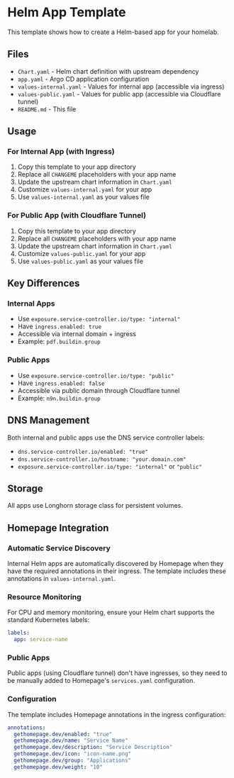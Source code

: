 # Helm App Template

This template shows how to create a Helm-based app for your homelab.

## Files

- `Chart.yaml` - Helm chart definition with upstream dependency
- `app.yaml` - Argo CD application configuration
- `values-internal.yaml` - Values for internal app (accessible via ingress)
- `values-public.yaml` - Values for public app (accessible via Cloudflare tunnel)
- `README.md` - This file

## Usage

### For Internal App (with Ingress)

1. Copy this template to your app directory
2. Replace all `CHANGEME` placeholders with your app name
3. Update the upstream chart information in `Chart.yaml`
4. Customize `values-internal.yaml` for your app
5. Use `values-internal.yaml` as your values file

### For Public App (with Cloudflare Tunnel)

1. Copy this template to your app directory
2. Replace all `CHANGEME` placeholders with your app name
3. Update the upstream chart information in `Chart.yaml`
4. Customize `values-public.yaml` for your app
5. Use `values-public.yaml` as your values file

## Key Differences

### Internal Apps
- Use `exposure.service-controller.io/type: "internal"`
- Have `ingress.enabled: true`
- Accessible via internal domain + ingress
- Example: `pdf.buildin.group`

### Public Apps
- Use `exposure.service-controller.io/type: "public"`
- Have `ingress.enabled: false`
- Accessible via public domain through Cloudflare tunnel
- Example: `n9n.buildin.group`

## DNS Management

Both internal and public apps use the DNS service controller labels:
- `dns.service-controller.io/enabled: "true"`
- `dns.service-controller.io/hostname: "your.domain.com"`
- `exposure.service-controller.io/type: "internal"` or `"public"`

## Storage

All apps use Longhorn storage class for persistent volumes.

## Homepage Integration

### Automatic Service Discovery

Internal Helm apps are automatically discovered by Homepage when they have the required annotations in their ingress. The template includes these annotations in `values-internal.yaml`.

### Resource Monitoring

For CPU and memory monitoring, ensure your Helm chart supports the standard Kubernetes labels:

```yaml
labels:
  app: service-name
```

### Public Apps

Public apps (using Cloudflare tunnel) don't have ingresses, so they need to be manually added to Homepage's `services.yaml` configuration.

### Configuration

The template includes Homepage annotations in the ingress configuration:

```yaml
annotations:
  gethomepage.dev/enabled: "true"
  gethomepage.dev/name: "Service Name"
  gethomepage.dev/description: "Service Description"
  gethomepage.dev/icon: "icon-name.png"
  gethomepage.dev/group: "Applications"
  gethomepage.dev/weight: "10"
```
